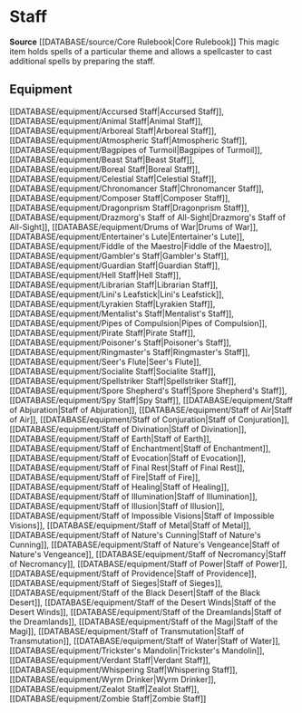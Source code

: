 ﻿---
id: '151'
name: Staff
rarity: Common
rus_type_level: null
source: '[[DATABASE/source/Core Rulebook|Core Rulebook]]'
trait:
- Staff
type: Trait

---
# Staff

**Source** [[DATABASE/source/Core Rulebook|Core Rulebook]] 
This magic item holds spells of a particular theme and allows a spellcaster to cast additional spells by preparing the staff.

## Equipment

[[DATABASE/equipment/Accursed Staff|Accursed Staff]], [[DATABASE/equipment/Animal Staff|Animal Staff]], [[DATABASE/equipment/Arboreal Staff|Arboreal Staff]], [[DATABASE/equipment/Atmospheric Staff|Atmospheric Staff]], [[DATABASE/equipment/Bagpipes of Turmoil|Bagpipes of Turmoil]], [[DATABASE/equipment/Beast Staff|Beast Staff]], [[DATABASE/equipment/Boreal Staff|Boreal Staff]], [[DATABASE/equipment/Celestial Staff|Celestial Staff]], [[DATABASE/equipment/Chronomancer Staff|Chronomancer Staff]], [[DATABASE/equipment/Composer Staff|Composer Staff]], [[DATABASE/equipment/Dragonprism Staff|Dragonprism Staff]], [[DATABASE/equipment/Drazmorg's Staff of All-Sight|Drazmorg's Staff of All-Sight]], [[DATABASE/equipment/Drums of War|Drums of War]], [[DATABASE/equipment/Entertainer's Lute|Entertainer's Lute]], [[DATABASE/equipment/Fiddle of the Maestro|Fiddle of the Maestro]], [[DATABASE/equipment/Gambler's Staff|Gambler's Staff]], [[DATABASE/equipment/Guardian Staff|Guardian Staff]], [[DATABASE/equipment/Hell Staff|Hell Staff]], [[DATABASE/equipment/Librarian Staff|Librarian Staff]], [[DATABASE/equipment/Lini's Leafstick|Lini's Leafstick]], [[DATABASE/equipment/Lyrakien Staff|Lyrakien Staff]], [[DATABASE/equipment/Mentalist's Staff|Mentalist's Staff]], [[DATABASE/equipment/Pipes of Compulsion|Pipes of Compulsion]], [[DATABASE/equipment/Pirate Staff|Pirate Staff]], [[DATABASE/equipment/Poisoner's Staff|Poisoner's Staff]], [[DATABASE/equipment/Ringmaster's Staff|Ringmaster's Staff]], [[DATABASE/equipment/Seer's Flute|Seer's Flute]], [[DATABASE/equipment/Socialite Staff|Socialite Staff]], [[DATABASE/equipment/Spellstriker Staff|Spellstriker Staff]], [[DATABASE/equipment/Spore Shepherd's Staff|Spore Shepherd's Staff]], [[DATABASE/equipment/Spy Staff|Spy Staff]], [[DATABASE/equipment/Staff of Abjuration|Staff of Abjuration]], [[DATABASE/equipment/Staff of Air|Staff of Air]], [[DATABASE/equipment/Staff of Conjuration|Staff of Conjuration]], [[DATABASE/equipment/Staff of Divination|Staff of Divination]], [[DATABASE/equipment/Staff of Earth|Staff of Earth]], [[DATABASE/equipment/Staff of Enchantment|Staff of Enchantment]], [[DATABASE/equipment/Staff of Evocation|Staff of Evocation]], [[DATABASE/equipment/Staff of Final Rest|Staff of Final Rest]], [[DATABASE/equipment/Staff of Fire|Staff of Fire]], [[DATABASE/equipment/Staff of Healing|Staff of Healing]], [[DATABASE/equipment/Staff of Illumination|Staff of Illumination]], [[DATABASE/equipment/Staff of Illusion|Staff of Illusion]], [[DATABASE/equipment/Staff of Impossible Visions|Staff of Impossible Visions]], [[DATABASE/equipment/Staff of Metal|Staff of Metal]], [[DATABASE/equipment/Staff of Nature's Cunning|Staff of Nature's Cunning]], [[DATABASE/equipment/Staff of Nature's Vengeance|Staff of Nature's Vengeance]], [[DATABASE/equipment/Staff of Necromancy|Staff of Necromancy]], [[DATABASE/equipment/Staff of Power|Staff of Power]], [[DATABASE/equipment/Staff of Providence|Staff of Providence]], [[DATABASE/equipment/Staff of Sieges|Staff of Sieges]], [[DATABASE/equipment/Staff of the Black Desert|Staff of the Black Desert]], [[DATABASE/equipment/Staff of the Desert Winds|Staff of the Desert Winds]], [[DATABASE/equipment/Staff of the Dreamlands|Staff of the Dreamlands]], [[DATABASE/equipment/Staff of the Magi|Staff of the Magi]], [[DATABASE/equipment/Staff of Transmutation|Staff of Transmutation]], [[DATABASE/equipment/Staff of Water|Staff of Water]], [[DATABASE/equipment/Trickster's Mandolin|Trickster's Mandolin]], [[DATABASE/equipment/Verdant Staff|Verdant Staff]], [[DATABASE/equipment/Whispering Staff|Whispering Staff]], [[DATABASE/equipment/Wyrm Drinker|Wyrm Drinker]], [[DATABASE/equipment/Zealot Staff|Zealot Staff]], [[DATABASE/equipment/Zombie Staff|Zombie Staff]]